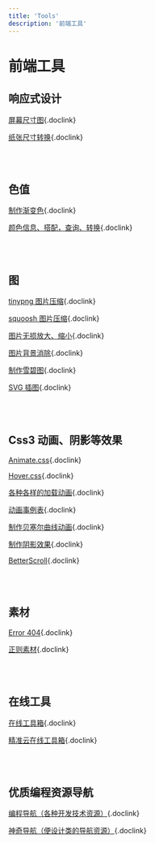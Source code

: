 ```yaml
---
title: 'Tools'
description: '前端工具'
---
```



# 前端工具




## 响应式设计

[屏幕尺寸图](https://screensizemap.com/){.doclink}

[纸张尺寸转换](https://www.papersizes.org/a-paper-sizes.htm){.doclink}

<br />
<br />




## 色值

[制作渐变色](https://cssgradient.io/){.doclink}

[颜色信息、搭配，查询、转换](https://www.colorgg.com/){.doclink}

<br />
<br />




## 图

[tinypng 图片压缩](https://tinypng.com/){.doclink}

[squoosh 图片压缩](https://squoosh.app/){.doclink}

[图片无损放大、缩小](https://bulkresizephotos.com/en){.doclink}

[图片背景消除](https://www.remove.bg/zh){.doclink}

[制作雪碧图](https://www.toptal.com/developers/css/sprite-generator){.doclink}

[SVG 插图](https://undraw.co/){.doclink}

<br />
<br />




## Css3 动画、阴影等效果

[Animate.css](https://daneden.github.io/animate.css/){.doclink}

[Hover.css](https://github.com/IanLunn/Hover){.doclink}

[各种各样的加载动画](https://loading.io/){.doclink}

[动画事例表](https://animista.net/play/basic){.doclink}

[制作贝塞尔曲线动画](https://cubic-bezier.com){.doclink}

[制作阴影效果](https://neumorphism.io/#e0e0e0){.doclink}

[BetterScroll](https://github.com/ustbhuangyi/better-scroll){.doclink}

<br />
<br />




## 素材

[Error 404](https://error404.fun/){.doclink}

[正则素材](https://ihateregex.io/){.doclink}


<br />
<br />




## 在线工具

[在线工具箱](https://tool.lu/){.doclink}

[精准云在线工具箱](https://jingzhunyun.com/){.doclink}

<br />
<br />




## 优质编程资源导航

[编程导航（各种开发技术资源）](https://www.code-nav.cn/){.doclink}

[神奇导航（便设计类的导航资源）](https://hao.logosc.cn/){.doclink}

<br />
<br />
